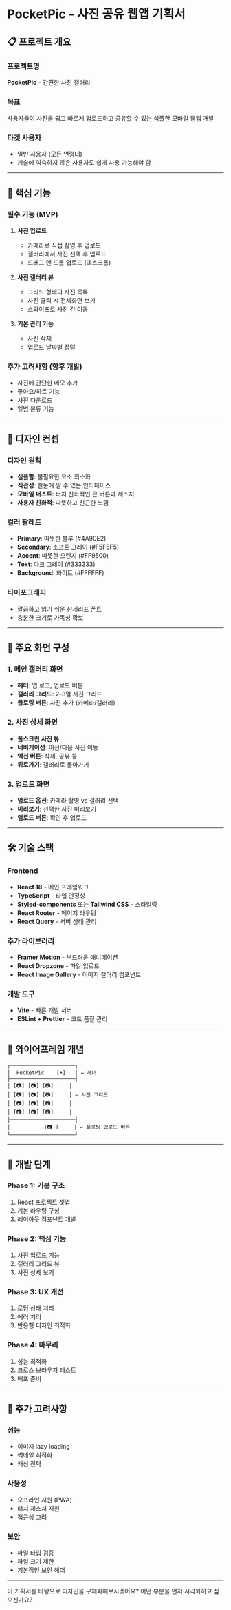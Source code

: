 # PocketPic - 사진 공유 웹앱 기획서

## 📋 프로젝트 개요

### 프로젝트명
**PocketPic** - 간편한 사진 갤러리

### 목표
사용자들이 사진을 쉽고 빠르게 업로드하고 공유할 수 있는 심플한 모바일 웹앱 개발

### 타겟 사용자
- 일반 사용자 (모든 연령대)
- 기술에 익숙하지 않은 사용자도 쉽게 사용 가능해야 함

---

## 🎯 핵심 기능

### 필수 기능 (MVP)
1. **사진 업로드**
   - 카메라로 직접 촬영 후 업로드
   - 갤러리에서 사진 선택 후 업로드
   - 드래그 앤 드롭 업로드 (데스크톱)

2. **사진 갤러리 뷰**
   - 그리드 형태의 사진 목록
   - 사진 클릭 시 전체화면 보기
   - 스와이프로 사진 간 이동

3. **기본 관리 기능**
   - 사진 삭제
   - 업로드 날짜별 정렬

### 추가 고려사항 (향후 개발)
- 사진에 간단한 메모 추가
- 좋아요/하트 기능
- 사진 다운로드
- 앨범 분류 기능

---

## 🎨 디자인 컨셉

### 디자인 원칙
- **심플함**: 불필요한 요소 최소화
- **직관성**: 한눈에 알 수 있는 인터페이스
- **모바일 퍼스트**: 터치 친화적인 큰 버튼과 제스처
- **사용자 친화적**: 따뜻하고 친근한 느낌

### 컬러 팔레트
- **Primary**: 따뜻한 블루 (#4A90E2)
- **Secondary**: 소프트 그레이 (#F5F5F5)
- **Accent**: 따뜻한 오렌지 (#FF9500)
- **Text**: 다크 그레이 (#333333)
- **Background**: 화이트 (#FFFFFF)

### 타이포그래피
- 깔끔하고 읽기 쉬운 산세리프 폰트
- 충분한 크기로 가독성 확보

---

## 📱 주요 화면 구성

### 1. 메인 갤러리 화면
- **헤더**: 앱 로고, 업로드 버튼
- **갤러리 그리드**: 2-3열 사진 그리드
- **플로팅 버튼**: 사진 추가 (카메라/갤러리)

### 2. 사진 상세 화면
- **풀스크린 사진 뷰**
- **네비게이션**: 이전/다음 사진 이동
- **액션 버튼**: 삭제, 공유 등
- **뒤로가기**: 갤러리로 돌아가기

### 3. 업로드 화면
- **업로드 옵션**: 카메라 촬영 vs 갤러리 선택
- **미리보기**: 선택한 사진 미리보기
- **업로드 버튼**: 확인 후 업로드

---

## 🛠 기술 스택

### Frontend
- **React 18** - 메인 프레임워크
- **TypeScript** - 타입 안정성
- **Styled-components** 또는 **Tailwind CSS** - 스타일링
- **React Router** - 페이지 라우팅
- **React Query** - 서버 상태 관리

### 추가 라이브러리
- **Framer Motion** - 부드러운 애니메이션
- **React Dropzone** - 파일 업로드
- **React Image Gallery** - 이미지 갤러리 컴포넌트

### 개발 도구
- **Vite** - 빠른 개발 서버
- **ESLint + Prettier** - 코드 품질 관리

---

## 📐 와이어프레임 개념

```
┌─────────────────────┐
│  PocketPic    [+]   │ ← 헤더
├─────────────────────┤
│ [📷] [📷] [📷]     │
│ [📷] [📷] [📷]     │ ← 사진 그리드
│ [📷] [📷] [📷]     │
│ [📷] [📷] [📷]     │
├─────────────────────┤
│           [📷+]     │ ← 플로팅 업로드 버튼
└─────────────────────┘
```

---

## 🚀 개발 단계

### Phase 1: 기본 구조
1. React 프로젝트 셋업
2. 기본 라우팅 구성
3. 레이아웃 컴포넌트 개발

### Phase 2: 핵심 기능
1. 사진 업로드 기능
2. 갤러리 그리드 뷰
3. 사진 상세 보기

### Phase 3: UX 개선
1. 로딩 상태 처리
2. 에러 처리
3. 반응형 디자인 최적화

### Phase 4: 마무리
1. 성능 최적화
2. 크로스 브라우저 테스트
3. 배포 준비

---

## 📝 추가 고려사항

### 성능
- 이미지 lazy loading
- 썸네일 최적화
- 캐싱 전략

### 사용성
- 오프라인 지원 (PWA)
- 터치 제스처 지원
- 접근성 고려

### 보안
- 파일 타입 검증
- 파일 크기 제한
- 기본적인 보안 헤더

---

이 기획서를 바탕으로 디자인을 구체화해보시겠어요? 어떤 부분을 먼저 시각화하고 싶으신가요?
